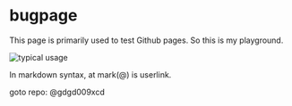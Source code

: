 # bugpage
This page is primarily used to test Github pages.
So this is my playground.

![typical usage](assets/images/typical.gif)

In markdown syntax, at mark(@) is userlink.

goto repo: @gdgd009xcd



